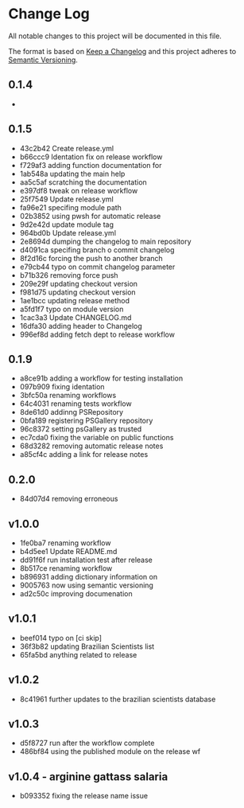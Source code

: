 # Change Log

All notable changes to this project will be documented in this file.

The format is based on [Keep a Changelog](http://keepachangelog.com/)
and this project adheres to [Semantic Versioning](http://semver.org/).

## 0.1.4
 - 
## 0.1.5
 - 43c2b42 Create release.yml
 - b66ccc9 Identation fix on release workflow
 - f729af3 adding function documentation for 
 - 1ab548a updating the main help
 - aa5c5af scratching the documentation
 - e397df8 tweak on release workflow
 - 25f7549 Update release.yml
 - fa96e21 specifing module path
 - 02b3852 using pwsh  for automatic release
 - 9d2e42d update module tag
 - 964bd0b Update release.yml
 - 2e8694d dumping the changelog to main repository
 - d4091ca specifing branch o commit changelog
 - 8f2d16c forcing the push to another branch
 - e79cb44 typo on commit changelog parameter
 - b71b326 removing force push
 - 209e29f updating checkout version
 - f981d75 updating checkout version
 - 1ae1bcc updating release method
 - a5fd1f7 typo on module version
 - 1cac3a3 Update CHANGELOG.md
 - 16dfa30 adding header to Changelog
 - 996ef8d adding fetch dept to release workflow
## 0.1.9
 - a8ce91b adding a workflow for testing installation
 - 097b909 fixing identation
 - 3bfc50a renaming workflows
 - 64c4031 renaming tests workflow
 - 8de61d0 addinng PSRepository
 - 0bfa189 registering PSGallery repository
 - 96c8372 setting psGallery as trusted
 - ec7cda0 fixing the  variable on public functions
 - 68d3282 removing automatic release notes
 - a85cf4c adding a link for release notes
## 0.2.0
 - 84d07d4 removing erroneous 
## v1.0.0
 - 1fe0ba7 renaming workflow
 - b4d5ee1 Update README.md
 - dd91f6f run installation test after release
 - 8b517ce renaming workflow 
 - b896931 adding dictionary information on 
 - 9005763 now using semantic versioning
 - ad2c50c improving documenation
## v1.0.1
 - beef014 typo on  [ci skip]
 - 36f3b82 updating Brazilian Scientists list
 - 65fa5bd anything related to release
## v1.0.2
 - 8c41961 further updates to the brazilian scientists database
## v1.0.3
 - d5f8727 run after the  workflow complete
 - 486bf84 using the published module on the release wf
## v1.0.4  - arginine gattass salaria
 - b093352 fixing the release name issue
